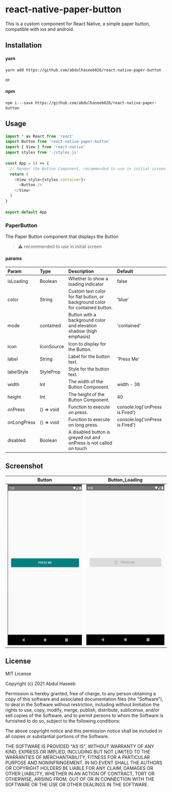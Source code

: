 # react-native-paper-button

This is a custom component for React Native, a simple paper button, compatible with ios and android.

## Installation

#### yarn

```
yarn add https://github.com/abdulhaseeb026/react-native-paper-button
```

or

#### npm

```
npm i --save https://github.com/abdulhaseeb026/react-native-paper-button
```

## Usage

```js
import * as React from 'react'
import Button from 'react-native-paper-button'
import { View } from 'react-native'
import styles from './styles.js'

const App = () => {
  // Render the Button Component, recommended to use in initial screen
  return (
    <View style={styles.container}>
      <Button />
    </View>
  )
}

export default App
```

### PaperButton

The Paper Button component that displays the Button

> :warning: recommended to use in initial screen

#### params

| Param       | Type                 | Description                                                                  | Default                         |
| :---------- | :------------------- | :--------------------------------------------------------------------------- | :------------------------------ |
| isLoading   | Boolean              | Whether to show a loading indicator                                          | false                           |
| color       | String               | Custom text color for flat button, or background color for contained button. | 'blue'                          |
| mode        | contained            | Button with a background color and elevation shadow (high emphasis)          | 'contained'                     |
| icon        | IconSource           | Icon to display for the Button.                                              |                                 |
| label       | String               | Label for the button text.                                                   | 'Press Me'                      |
| labelStyle  | StyleProp<TextStyle> | Style for the button text.                                                   |                                 |
| width       | Int                  | The width of the Button Component.                                           | width - 36                      |
| height      | Int                  | The height of the Button Component.                                          | 40                              |
| onPress     | () => void           | Function to execute on press.                                                | console.log('onPress is Fired') |
| onLongPress | () => void           | Function to execute on long press.                                           | console.log('onPress is Fired') |
| disabled    | Boolean              | A disabled button is greyed out and onPress is not called on touch           |                                 |

<!--
## Contributing

## Credits -->

## Screenshot

<!-- <img src="./src/Components/Button/screenshots/button.png" height="500"> -->

|                                 Button                                  |                                 Button_Loading                                  |
| :---------------------------------------------------------------------: | :-----------------------------------------------------------------------------: |
| <img src="./src/components/Button/screenshots/button.png" height="500"> | <img src="./src/components/Button/screenshots/button_loading.png" height="500"> |

## License

MIT License

Copyright (c) 2021 Abdul Haseeb

Permission is hereby granted, free of charge, to any person obtaining a copy
of this software and associated documentation files (the "Software"), to deal
in the Software without restriction, including without limitation the rights
to use, copy, modify, merge, publish, distribute, sublicense, and/or sell
copies of the Software, and to permit persons to whom the Software is
furnished to do so, subject to the following conditions:

The above copyright notice and this permission notice shall be included in all
copies or substantial portions of the Software.

THE SOFTWARE IS PROVIDED "AS IS", WITHOUT WARRANTY OF ANY KIND, EXPRESS OR
IMPLIED, INCLUDING BUT NOT LIMITED TO THE WARRANTIES OF MERCHANTABILITY,
FITNESS FOR A PARTICULAR PURPOSE AND NONINFRINGEMENT. IN NO EVENT SHALL THE
AUTHORS OR COPYRIGHT HOLDERS BE LIABLE FOR ANY CLAIM, DAMAGES OR OTHER
LIABILITY, WHETHER IN AN ACTION OF CONTRACT, TORT OR OTHERWISE, ARISING FROM,
OUT OF OR IN CONNECTION WITH THE SOFTWARE OR THE USE OR OTHER DEALINGS IN THE
SOFTWARE.
